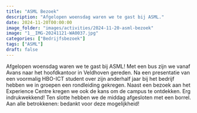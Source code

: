 ```yaml
---
title: "ASML Bezoek"
description: "Afgelopen woensdag waren we te gast bij ASML."
date: 2024-11-20T00:00:00
image_folder: "images/activities/2024-11-20-asml-bezoek"
image: "1__IMG-20241121-WA0037.jpg"
categories: ["Bedrijfsbezoek"]
tags: ["ASML"]
draft: false
---
```


Afgelopen woensdag waren we te gast bij ASML! Met een bus zijn we vanaf Avans naar het hoofdkantoor in Veldhoven gereden. Na een presentatie van een voormalig HBO-ICT student over zijn anderhalf jaar bij het bedrijf hebben we in groepen een rondleiding gekregen. Naast een bezoek aan het Experience Centre kregen we ook de kans om de campus te ontdekken. Erg indrukwekkend! Ten slotte hebben we de middag afgesloten met een borrel. Aan alle betrokkenen: bedankt voor deze mogelijkheid!